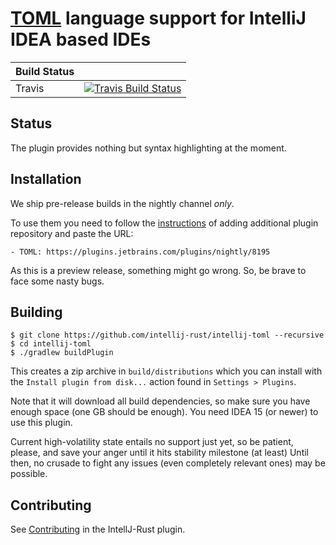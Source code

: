 # [TOML](https://github.com/toml-lang/toml) language support for IntelliJ IDEA based IDEs


| Build Status |                                                                                                                            |
|--------------|----------------------------------------------------------------------------------------------------------------------------|
| Travis       | [![Travis Build Status][travis-build-status-svg]][travis-build-status]                                                     |

## Status

The plugin provides nothing but syntax highlighting at the moment.

## Installation

We ship pre-release builds in the nightly channel _only_.

To use them you need to follow the [instructions](https://www.jetbrains.com/idea/help/managing-enterprise-plugin-repositories.html) of adding
additional plugin repository and paste the URL:

    - TOML: https://plugins.jetbrains.com/plugins/nightly/8195

As this is a preview release, something might go wrong. So, be brave to face some nasty bugs.

## Building

```
$ git clone https://github.com/intellij-rust/intellij-toml --recursive
$ cd intellij-toml
$ ./gradlew buildPlugin
```

This creates a zip archive in `build/distributions` which you can install with the `Install plugin from disk...` action found in `Settings > Plugins`.

Note that it will download all build dependencies, so make sure you have enough space (one GB should be enough).
You need IDEA 15 (or newer) to use this plugin.

Current high-volatility state entails no support just yet, so be patient, please, and save your anger until it hits stability milestone (at least)
 Until then, no crusade to fight any issues (even completely relevant ones) may be possible.

## Contributing

See [Contributing](https://github.com/intellij-rust/intellij-rust/blob/master/CONTRIBUTING.md) in the IntellJ-Rust plugin.

<!-- Badges -->
[travis-build-status]: https://travis-ci.org/intellij-rust/intellij-toml
[travis-build-status-svg]: https://img.shields.io/travis/intellij-rust/intellij-toml.svg?style=flat-square
